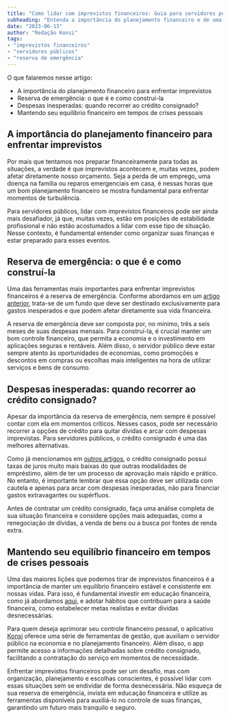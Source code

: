 ```yaml
---
title: "Como lidar com imprevistos financeiros: Guia para servidores públicos"
subheading: "Entenda a importância do planejamento financeiro e de uma reserva de emergência para enfrentar situações inesperadas."
date: "2023-06-13"
author: "Redação Konsi"
tags:
- "imprevistos financeiros"
- "servidores públicos"
- "reserva de emergência"
---
```


O que falaremos nesse artigo:

- A importância do planejamento financeiro para enfrentar imprevistos
- Reserva de emergência: o que é e como construí-la
- Despesas inesperadas: quando recorrer ao crédito consignado?
- Mantendo seu equilíbrio financeiro em tempos de crises pessoais

## A importância do planejamento financeiro para enfrentar imprevistos

Por mais que tentamos nos preparar financeiramente para todas as situações, a verdade é que imprevistos acontecem e, muitas vezes, podem afetar diretamente nosso orçamento. Seja a perda de um emprego, uma doença na família ou reparos emergenciais em casa, é nessas horas que um bom planejamento financeiro se mostra fundamental para enfrentar momentos de turbulência.

Para servidores públicos, lidar com imprevistos financeiros pode ser ainda mais desafiador, já que, muitas vezes, estão em posições de estabilidade profissional e não estão acostumados a lidar com esse tipo de situação. Nesse contexto, é fundamental entender como organizar suas finanças e estar preparado para esses eventos. 

## Reserva de emergência: o que é e como construí-la

Uma das ferramentas mais importantes para enfrentar imprevistos financeiros é a reserva de emergência. Conforme abordamos em um [artigo anterior](a-importncia-da-reserva-de-emergncia-e-como-constru-la-com-inteligncia-financeira.md), trata-se de um fundo que deve ser destinado exclusivamente para gastos inesperados e que podem afetar diretamente sua vida financeira.

A reserva de emergência deve ser composta por, no mínimo, três a seis meses de suas despesas mensais. Para construí-la, é crucial manter um bom controle financeiro, que permita a economia e o investimento em aplicações seguras e rentáveis. Além disso, o servidor público deve estar sempre atento às oportunidades de economias, como promoções e descontos em compras ou escolhas mais inteligentes na hora de utilizar serviços e bens de consumo.

## Despesas inesperadas: quando recorrer ao crédito consignado?

Apesar da importância da reserva de emergência, nem sempre é possível contar com ela em momentos críticos. Nesses casos, pode ser necessário recorrer a opções de crédito para quitar dívidas e arcar com despesas imprevistas. Para servidores públicos, o crédito consignado é uma das melhores alternativas.

Como já mencionamos em [outros artigos](5-motivos-para-escolher-o-credito-consignado-publico.md), o crédito consignado possui taxas de juros muito mais baixas do que outras modalidades de empréstimo, além de ter um processo de aprovação mais rápido e prático. No entanto, é importante lembrar que essa opção deve ser utilizada com cautela e apenas para arcar com despesas inesperadas, não para financiar gastos extravagantes ou supérfluos.

Antes de contratar um crédito consignado, faça uma análise completa de sua situação financeira e considere opções mais adequadas, como a renegociação de dívidas, a venda de bens ou a busca por fontes de renda extra.

## Mantendo seu equilíbrio financeiro em tempos de crises pessoais

Uma das maiores lições que podemos tirar de imprevistos financeiros é a importância de manter um equilíbrio financeiro estável e consistente em nossas vidas. Para isso, é fundamental investir em educação financeira, como já abordamos [aqui](a-importncia-da-educao-financeira-para-servidores-pblicos-e-como-implement-la-em-sua-vida.md), e adotar hábitos que contribuam para a saúde financeira, como estabelecer metas realistas e evitar dívidas desnecessárias.

Para quem deseja aprimorar seu controle financeiro pessoal, o aplicativo [Konsi](https://konsi.com.br/download) oferece uma série de ferramentas de gestão, que auxiliam o servidor público na economia e no planejamento financeiro. Além disso, o app permite acesso a informações detalhadas sobre crédito consignado, facilitando a contratação do serviço em momentos de necessidade.

Enfrentar imprevistos financeiros pode ser um desafio, mas com organização, planejamento e escolhas conscientes, é possível lidar com essas situações sem se endividar de forma desnecessária. Não esqueça de sua reserva de emergência, invista em educação financeira e utilize as ferramentas disponíveis para auxiliá-lo no controle de suas finanças, garantindo um futuro mais tranquilo e seguro.